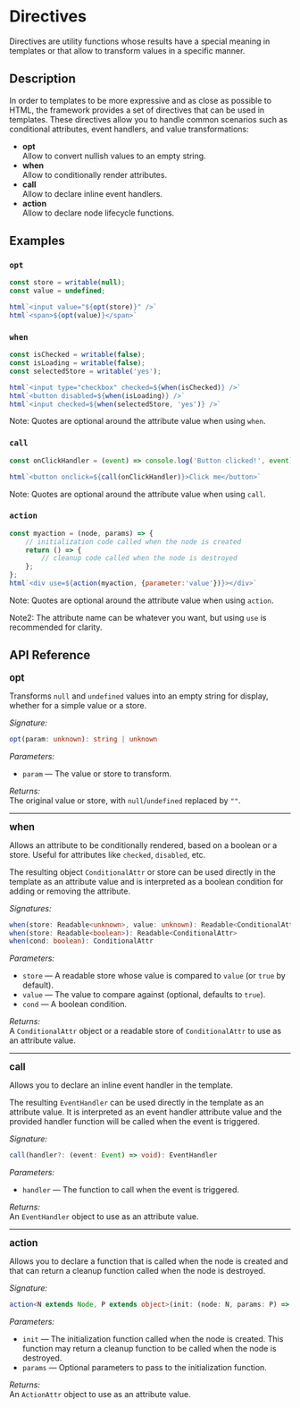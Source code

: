 Directives
==========

Directives are utility functions whose results have a special meaning in templates or that allow to transform values in a specific manner.

## Description

In order to templates to be more expressive and as close as possible to HTML, the framework provides a set of directives that can be used in templates. These directives allow you to handle common scenarios such as conditional attributes, event handlers, and value transformations:

- **opt**  
    Allow to convert nullish values to an empty string.
- **when**   
    Allow to conditionally render attributes.
- **call**  
    Allow to declare inline event handlers.
- **action**  
    Allow to declare node lifecycle functions.

## Examples

### `opt`
```js
const store = writable(null);
const value = undefined;

html`<input value="${opt(store)}" />`
html`<span>${opt(value)}</span>`
```

### `when`
```js
const isChecked = writable(false);
const isLoading = writable(false);
const selectedStore = writable('yes');

html`<input type="checkbox" checked=${when(isChecked)} />`
html`<button disabled=${when(isLoading)} />`
html`<input checked=${when(selectedStore, 'yes')} />`
```
Note: Quotes are optional around the attribute value when using `when`.

### `call`
```js
const onClickHandler = (event) => console.log('Button clicked!', event);

html`<button onclick=${call(onClickHandler)}>Click me</button>`
```
Note: Quotes are optional around the attribute value when using `call`.

### `action`
```js
const myaction = (node, params) => {
    // initialization code called when the node is created
    return () => {
        // cleanup code called when the node is destroyed
    };
};
html`<div use=${action(myaction, {parameter:'value'})}></div>`
```
Note: Quotes are optional around the attribute value when using `action`.

Note2: The attribute name can be whatever you want, but using `use` is recommended for clarity.

## API Reference

<big>**opt**</big>

Transforms `null` and `undefined` values into an empty string for display, whether for a simple value or a store.

_Signature:_
```typescript
opt(param: unknown): string | unknown
```

_Parameters:_
- `param` — The value or store to transform.

_Returns:_  
The original value or store, with `null`/`undefined` replaced by `""`.

---

<big>**when**</big>

Allows an attribute to be conditionally rendered, based on a boolean or a store. Useful for attributes like `checked`, `disabled`, etc.

The resulting object `ConditionalAttr` or store can be used directly in the template as an attribute value and is interpreted as a boolean condition for adding or removing the attribute.

_Signatures:_
```typescript
when(store: Readable<unknown>, value: unknown): Readable<ConditionalAttr>
when(store: Readable<boolean>): Readable<ConditionalAttr>
when(cond: boolean): ConditionalAttr
```

_Parameters:_
- `store` — A readable store whose value is compared to `value` (or `true` by default).
- `value` — The value to compare against (optional, defaults to `true`).
- `cond` — A boolean condition.

_Returns:_  
A `ConditionalAttr` object or a readable store of `ConditionalAttr` to use as an attribute value.

---

<big>**call**</big>

Allows you to declare an inline event handler in the template.

The resulting `EventHandler` can be used directly in the template as an attribute value. It is interpreted as an event handler attribute value and the provided handler function will be called when the event is triggered.

_Signature:_
```typescript
call(handler?: (event: Event) => void): EventHandler
```

_Parameters:_
- `handler` — The function to call when the event is triggered.

_Returns:_  
An `EventHandler` object to use as an attribute value.

---

<big>**action**</big>

Allows you to declare a function that is called when the node is created and that can return a cleanup function called when the node is destroyed.

_Signature:_
```typescript
action<N extends Node, P extends object>(init: (node: N, params: P) => (() => void) | undefined, params?: P): ActionAttr<N,P>
```

_Parameters:_
- `init` — The initialization function called when the node is created. This function may return a cleanup function to be called when the node is destroyed.
- `params` — Optional parameters to pass to the initialization function.

_Returns:_  
An `ActionAttr` object to use as an attribute value.
